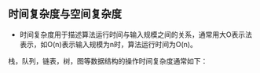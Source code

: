 ## 时间复杂度与空间复杂度
  - 时间复杂度用于描述算法运行时间与输入规模之间的关系，通常用大O表示法表示，如O(n)表示输入规模为n时，算法运行时间为O(n)。

栈，队列，链表，树，图等数据结构的操作时间复杂度通常如下：